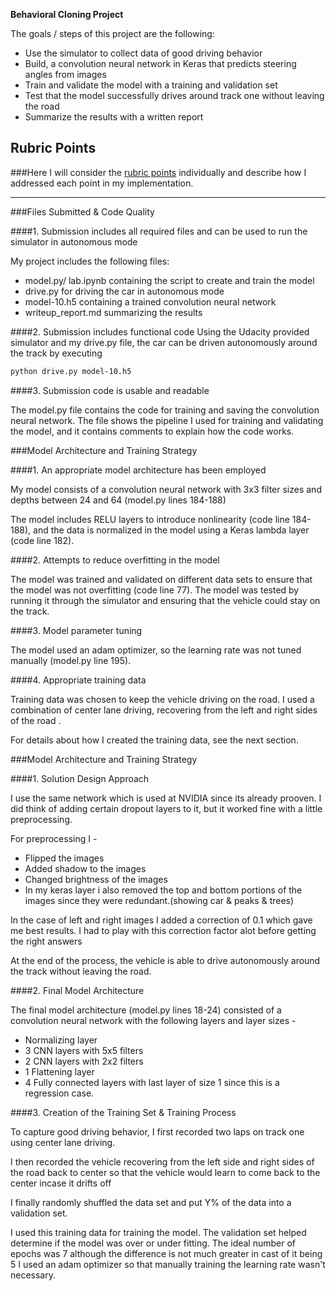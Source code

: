 **Behavioral Cloning Project**

The goals / steps of this project are the following:
* Use the simulator to collect data of good driving behavior
* Build, a convolution neural network in Keras that predicts steering angles from images
* Train and validate the model with a training and validation set
* Test that the model successfully drives around track one without leaving the road
* Summarize the results with a written report


[//]: # (Image References)

[image1]: left.png "Left Image"
[image2]: right.png "Right Image"
[image3]: center.png "Normal Image"
[image4]: flipped.png "Flipped Image"

## Rubric Points
###Here I will consider the [rubric points](https://review.udacity.com/#!/rubrics/432/view) individually and describe how I addressed each point in my implementation.  

---
###Files Submitted & Code Quality

####1. Submission includes all required files and can be used to run the simulator in autonomous mode

My project includes the following files:
* model.py/ lab.ipynb containing the script to create and train the model
* drive.py for driving the car in autonomous mode
* model-10.h5 containing a trained convolution neural network 
* writeup_report.md  summarizing the results

####2. Submission includes functional code
Using the Udacity provided simulator and my drive.py file, the car can be driven autonomously around the track by executing 
```sh
python drive.py model-10.h5
```

####3. Submission code is usable and readable

The model.py file contains the code for training and saving the convolution neural network. The file shows the pipeline I used for training and validating the model, and it contains comments to explain how the code works.

###Model Architecture and Training Strategy

####1. An appropriate model architecture has been employed

My model consists of a convolution neural network with 3x3 filter sizes and depths between 24 and 64 (model.py lines 184-188) 

The model includes RELU layers to introduce nonlinearity (code line 184-188), and the data is normalized in the model using a Keras lambda layer (code line 182). 

####2. Attempts to reduce overfitting in the model

The model was trained and validated on different data sets to ensure that the model was not overfitting (code line 77). The model was tested by running it through the simulator and ensuring that the vehicle could stay on the track.

####3. Model parameter tuning

The model used an adam optimizer, so the learning rate was not tuned manually (model.py line 195).

####4. Appropriate training data

Training data was chosen to keep the vehicle driving on the road. I used a combination of center lane driving, recovering from the left and right sides of the road .

For details about how I created the training data, see the next section. 

###Model Architecture and Training Strategy

####1. Solution Design Approach

I use the same network which is used at NVIDIA since its already prooven. I did think of adding certain dropout layers to it, but it worked fine with a little preprocessing.

For preprocessing I  -
- Flipped the images
- Added shadow to the images 
- Changed brightness of the images
- In my keras layer i also removed the top and bottom portions of the images since they were redundant.(showing car & peaks & trees)

In the case of left and right images I added a correction of 0.1 which gave me best results. I had to play with this correction factor alot before getting the right answers

At the end of the process, the vehicle is able to drive autonomously around the track without leaving the road.

####2. Final Model Architecture

The final model architecture (model.py lines 18-24) consisted of a convolution neural network with the following layers and layer sizes -
 - Normalizing layer
 - 3 CNN layers with 5x5 filters
 - 2 CNN layers with 2x2 filters
 - 1 Flattening layer
 - 4 Fully connected layers with last layer of size 1 since this is a regression case.






####3. Creation of the Training Set & Training Process

To capture good driving behavior, I first recorded two laps on track one using center lane driving. 

I then recorded the vehicle recovering from the left side and right sides of the road back to center so that the vehicle would learn to come back to the center incase it drifts off

I finally randomly shuffled the data set and put Y% of the data into a validation set. 

I used this training data for training the model. The validation set helped determine if the model was over or under fitting. The ideal number of epochs was 7 although the difference is not much greater in cast of it being 5 I used an adam optimizer so that manually training the learning rate wasn't necessary.
